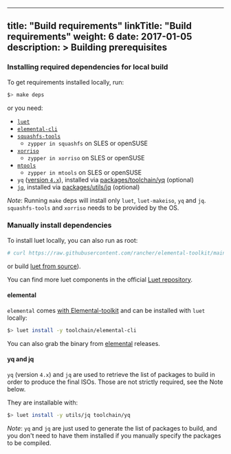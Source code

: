 
---
title: "Build requirements"
linkTitle: "Build requirements"
weight: 6
date: 2017-01-05
description: >
  Building prerequisites
---


### Installing required dependencies for local build

To get requirements installed locally, run:

```bash
$> make deps
```

or you need:

- [`luet`](https://github.com/mudler/luet)
- [`elemental-cli`](https://github.com/rancher/elemental-cli)
- [`squashfs-tools`](https://github.com/plougher/squashfs-tools)
  - `zypper in squashfs` on SLES or openSUSE
- [`xorriso`](https://dev.lovelyhq.com/libburnia/web/wiki/Xorriso)
  - `zypper in xorriso` on SLES or openSUSE
- [`mtools`](https://www.gnu.org/software/mtools/)
  - `zypper in mtools` on SLES or openSUSE
- `yq` ([version `4.x`](https://github.com/mikefarah/yq/releases)), installed via [packages/toolchain/yq](https://github.com/rancher/elemental-toolkit/tree/main/packages/toolchain/yq) (optional)
- [`jq`](https://stedolan.github.io/jq), installed via [packages/utils/jq](https://github.com/rancher/elemental-toolkit/tree/main/packages/utils/jq) (optional)

_Note_: Running `make` deps will install only `luet`, `luet-makeiso`, `yq` and `jq`. `squashfs-tools` and `xorriso` needs to be provided by the OS.

### Manually install dependencies

To install luet locally, you can also run as root:
```bash
# curl https://raw.githubusercontent.com/rancher/elemental-toolkit/main/scripts/get_luet.sh | sh
```
or build [luet from source](https://github.com/mudler/luet)).

You can find more luet components in the official [Luet repository](https://github.com/Luet-lab/luet-repo).


#### elemental

`elemental` comes [with Elemental-toolkit](https://github.com/rancher/elemental-toolkit/tree/main/packages/toolchain/elemental-cli)
and can be installed with `luet` locally:

```bash
$> luet install -y toolchain/elemental-cli
```

You can also grab the binary from [elemental](https://github.com/rancher/elemental-cli) releases.


#### yq and jq
`yq` (version `4.x`) and `jq` are used to retrieve the list of
packages to build in order to produce the final ISOs. Those are not
strictly required, see the Note below. 


They are installable with:

```bash
$> luet install -y utils/jq toolchain/yq
```

_Note_: `yq` and `jq` are just used to generate the list of packages to build, and you don't need to have them installed if you manually specify the packages to be compiled.
